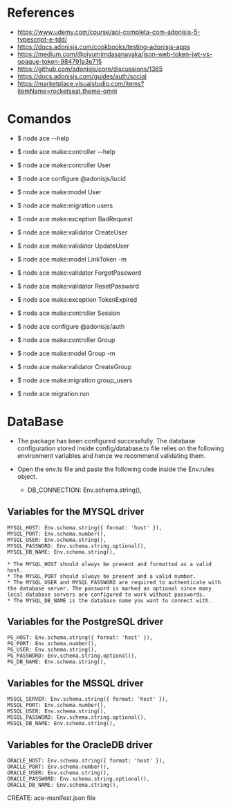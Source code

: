 # References

- https://www.udemy.com/course/api-completa-com-adonisjs-5-typescript-e-tdd/
- https://docs.adonisjs.com/cookbooks/testing-adonisjs-apps
- https://medium.com/@piyumimdasanayaka/json-web-token-jwt-vs-opaque-token-984791a3e715
- https://github.com/adonisjs/core/discussions/1365
- https://docs.adonisjs.com/guides/auth/social
- https://marketplace.visualstudio.com/items?itemName=rocketseat.theme-omni

# Comandos
- $ node ace --help
- $ node ace make:controller --help
- $ node ace make:controller User
- $ node ace configure @adonisjs/lucid
- $ node ace make:model User
- $ node ace make:migration users
- $ node ace make:exception BadRequest
- $ node ace make:validator CreateUser
- $ node ace make:validator UpdateUser
- $ node ace make:model LinkToken -m 
- $ node ace make:validator ForgotPassword
- $ node ace make:validator ResetPassword
- $ node ace make:exception TokenExpired
- $ node ace make:controller Session
- $ node ace configure @adonisjs/auth
- $ node ace make:controller Group
- $ node ace make:model Group -m 
- $ node ace make:validator CreateGroup
- $ node ace make:migration group_users

- $ node ace migration:run

# DataBase 
- The package has been configured successfully. The database configuration stored inside config/database.ts file relies on the following environment variables and hence we recommend validating them.

- Open the env.ts file and paste the following code inside the Env.rules object.
   - DB_CONNECTION: Env.schema.string(),

## Variables for the MYSQL driver

    MYSQL_HOST: Env.schema.string({ format: 'host' }),
    MYSQL_PORT: Env.schema.number(),
    MYSQL_USER: Env.schema.string(),
    MYSQL_PASSWORD: Env.schema.string.optional(),
    MYSQL_DB_NAME: Env.schema.string(),

    * The MYSQL_HOST should always be present and formatted as a valid host.
    * The MYSQL_PORT should always be present and a valid number.
    * The MYSQL_USER and MYSQL_PASSWORD are required to authenticate with the database server. The password is marked as optional since many local database servers are configured to work without passwords.
    * The MYSQL_DB_NAME is the database name you want to connect with.

## Variables for the PostgreSQL driver

    PG_HOST: Env.schema.string({ format: 'host' }),
    PG_PORT: Env.schema.number(),
    PG_USER: Env.schema.string(),
    PG_PASSWORD: Env.schema.string.optional(),
    PG_DB_NAME: Env.schema.string(),

## Variables for the MSSQL driver

    MSSQL_SERVER: Env.schema.string({ format: 'host' }),
    MSSQL_PORT: Env.schema.number(),
    MSSQL_USER: Env.schema.string(),
    MSSQL_PASSWORD: Env.schema.string.optional(),
    MSSQL_DB_NAME: Env.schema.string(),

## Variables for the OracleDB driver

    ORACLE_HOST: Env.schema.string({ format: 'host' }),
    ORACLE_PORT: Env.schema.number(),
    ORACLE_USER: Env.schema.string(),
    ORACLE_PASSWORD: Env.schema.string.optional(),
    ORACLE_DB_NAME: Env.schema.string(),
CREATE: ace-manifest.json file
